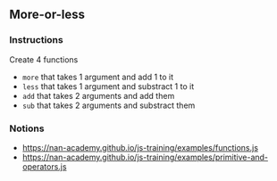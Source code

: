 ## More-or-less

### Instructions

Create 4 functions
- `more` that takes 1 argument and add 1 to it
- `less` that takes 1 argument and substract 1 to it
- `add` that takes 2 arguments and add them
- `sub` that takes 2 arguments and substract them


### Notions

- https://nan-academy.github.io/js-training/examples/functions.js
- https://nan-academy.github.io/js-training/examples/primitive-and-operators.js